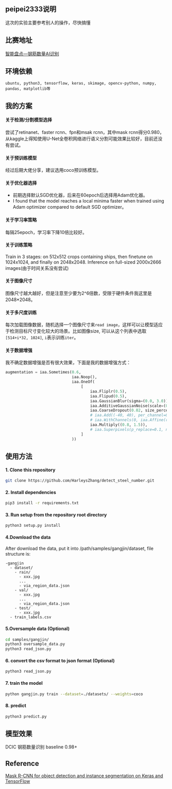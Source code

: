 ## peipei2333说明
这次的实验主要参考别人的操作，尽快搞懂

## 比赛地址
[智能盘点—钢筋数量AI识别](https://www.datafountain.cn/competitions/332/details)
## 环境依赖
```ubuntu, python3, tensorflow, keras, skimage, opencv-python, numpy, pandas, matplotlib等```
## 我的方案
#### 关于检测/分割模型选择
尝试了retinanet、faster rcnn、fpn和msak rcnn，其中mask rcnn得分0.980，从kaggle上得知使用U-Net全卷积网络进行语义分割可能效果比较好，目前还没有尝试。
#### 关于预训练模型
经过后期大佬分享，建议选用coco预训练模型。
#### 关于优化器选择
+ 前期选择默认SGD优化器，后来在60epoch后选择用Adam优化器。
+ I found that the model reaches a local minima faster when trained using Adam optimizer compared to default SGD optimizer。
#### 关于学习率策略
每隔25epoch，学习率下降10倍比较好。
#### 关于训练策略
Train in 3 stages: on 512x512 crops containing ships, then finetune on 1024x1024, and finally on 2048x2048. Inference on full-sized 2000x2666 images(由于时间关系没有尝试)
#### 关于图像尺寸
图像尺寸越大越好，但是注意至少要为2^6倍数，受限于硬件条件我这里是2048*2048。
#### 关于多尺度训练
每次加载图像数据，随机选择一个图像尺寸来`read image`，这样可以让模型适应于检测目标尺寸变化较大的场景。比如图像size, 可以从这个列表中选取`[514+i*32, 1024]`, `i`表示训练`iter`。
#### 关于数据增强
我不确定数据增强是否有很大效果，下面是我的数据增强方式：
```python
augmentation = iaa.Sometimes(0.6,
                             iaa.Noop(),
                             iaa.OneOf(
                                 [
                                     iaa.Fliplr(0.5),
                                     iaa.Flipud(0.5),
                                     iaa.GaussianBlur(sigma=(0.0, 3.0)),
                                     iaa.AdditiveGaussianNoise(scale=(0, 0.02 * 255)),
                                     iaa.CoarseDropout(0.02, size_percent=0.5),
                                     # iaa.Add((-40, 40), per_channel=0.5),
                                     # iaa.WithChannels(0, iaa.Affine(rotate=(0, 45))),
                                     iaa.Multiply((0.8, 1.5)),
                                     # iaa.Superpixels(p_replace=0.1, n_segments=(16, 32))
                                 ]
                             ))
```
## 使用方法
#### 1. Clone this repository
```bash
git clone https://github.com/HarleysZhang/detect_steel_number.git
```
#### 2. Install dependencies
```bash
pip3 install -r requirements.txt
```
#### 3. Run setup from the repository root directory
```bash
python3 setup.py install
```
#### 4.Download the data 
After download the data, put it into /path/samples/gangjin/dataset, file structure is:
```
-gangjin
  - dataset/
    - rain/
      - xxx.jpg
      ...
      - via_region_data.json
    - val/
      - xxx.jpg
      ...
      - via_region_data.json
    - test/
      - xxx.jpg
  - train_labels.csv
```
#### 5.Oversample data (**Optional**) 
```bash
cd samples/gangjin/
python3 oversample_data.py
python3 read_json.py
```
#### 6. convert the csv format to json format (**Optional**) 
```bash
python3 read_json.py
```
#### 7. train the model
```bash
python gangjin.py train --dataset=./datasets/ --weights=coco
```
#### 8. predict
```bash
python3 predict.py
```
## 模型效果
DCIC 钢筋数量识别 baseline 0.98+
## Reference
[Mask R-CNN for object detection and instance segmentation on Keras and TensorFlow](https://github.com/matterport/Mask_RCNN)
